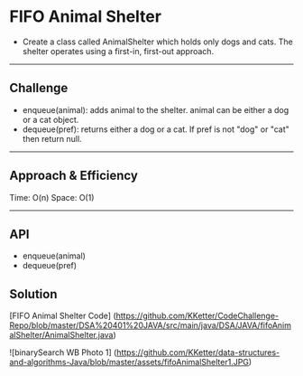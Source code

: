 # FIFO Animal Shelter
<!-- Short summary or background information -->
* Create a class called AnimalShelter which holds only dogs and cats. The shelter operates using a first-in, first-out approach.
***
## Challenge
* enqueue(animal): adds animal to the shelter. animal can be either a dog or a cat object.
* dequeue(pref): returns either a dog or a cat. If pref is not "dog" or "cat" then return null.
***
## Approach & Efficiency
Time: O(n)
Space: O(1)
***
## API
<!-- Description of each method publicly available to your Stack and Queue-->
* enqueue(animal)
* dequeue(pref)
## Solution

[FIFO Animal Shelter Code] (https://github.com/KKetter/CodeChallenge-Repo/blob/master/DSA%20401%20JAVA/src/main/java/DSA/JAVA/fifoAnimalShelter/AnimalShelter.java)

![binarySearch WB Photo 1] (https://github.com/KKetter/data-structures-and-algorithms-Java/blob/master/assets/fifoAnimalShelter1.JPG)
